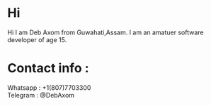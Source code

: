 # Hi
Hi I am Deb Axom from Guwahati,Assam.
I am an amatuer software developer of age 15.

# Contact info :
Whatsapp : +1(807)7703300 <br>
Telegram : @DebAxom
